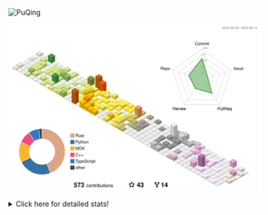 ![PuQing](https://user-images.githubusercontent.com/27223114/171565019-9a56fae6-b08b-421f-99db-7e830da42371.png)

![](./profile-3d-contrib/profile-season-animate.svg)

<details>
<summary>Click here for detailed stats!</summary>

<!--START_SECTION:waka-->
![Lines of code](https://img.shields.io/badge/From%20Hello%20World%20I%27ve%20Written-2.0%20million%20lines%20of%20code-blue)

**🐱 My GitHub Data** 

> 📦 446.0 kB Used in GitHub's Storage 
 > 
> 🏆 205 Contributions in the Year 2025
 > 
> 🚫 Not Opted to Hire
 > 
> 📜 37 Public Repositories 
 > 
> 🔑 34 Private Repositories 
 > 
**I'm an Early 🐤** 

```text
🌞 Morning                879 commits         ███░░░░░░░░░░░░░░░░░░░░░░   10.19 % 
🌆 Daytime                3716 commits        ███████████░░░░░░░░░░░░░░   43.08 % 
🌃 Evening                1945 commits        ██████░░░░░░░░░░░░░░░░░░░   22.55 % 
🌙 Night                  2085 commits        ██████░░░░░░░░░░░░░░░░░░░   24.17 % 
```


📊 **This Week I Spent My Time On** 

```text
💬 Programming Languages: 
Other                    17 hrs 54 mins      █████████████████░░░░░░░░   69.06 % 
Python                   5 hrs               █████░░░░░░░░░░░░░░░░░░░░   19.31 % 
Typst                    44 mins             █░░░░░░░░░░░░░░░░░░░░░░░░   02.86 % 
Org                      40 mins             █░░░░░░░░░░░░░░░░░░░░░░░░   02.62 % 
Rust                     21 mins             ░░░░░░░░░░░░░░░░░░░░░░░░░   01.36 % 

🔥 Editors: 
Arc                      15 hrs 17 mins      ███████████████░░░░░░░░░░   58.99 % 
VS Code                  6 hrs 47 mins       ███████░░░░░░░░░░░░░░░░░░   26.19 % 
Ghostty                  1 hr 42 mins        ██░░░░░░░░░░░░░░░░░░░░░░░   06.57 % 
Telegram                 1 hr 15 mins        █░░░░░░░░░░░░░░░░░░░░░░░░   04.89 % 
NetEaseMusic             49 mins             █░░░░░░░░░░░░░░░░░░░░░░░░   03.16 % 

💻 Operating System: 
Mac                      19 hrs 24 mins      ███████████████████░░░░░░   74.87 % 
WSL                      6 hrs 2 mins        ██████░░░░░░░░░░░░░░░░░░░   23.29 % 
Linux                    28 mins             ░░░░░░░░░░░░░░░░░░░░░░░░░   01.83 % 
```


<!--END_SECTION:waka-->
</details>
